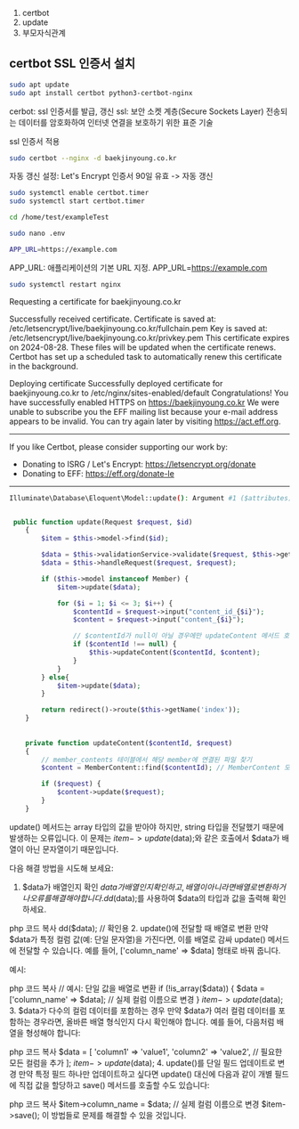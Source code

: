 1. certbot
2. update
3. 부모자식관계


certbot SSL 인증서 설치
-

```bash
sudo apt update
sudo apt install certbot python3-certbot-nginx
```

cerbot: ssl 인증서를 발급, 갱신
ssl: 보안 소켓 계층(Secure Sockets Layer)
전송되는 데이터를 암호화하여 인터넷 연결을 보호하기 위한 표준 기술

ssl 인증서 적용

```bash
sudo certbot --nginx -d baekjinyoung.co.kr
```


자동 갱신 설정: Let's Encrypt 인증서 90일 유효 -> 자동 갱신

```bash
sudo systemctl enable certbot.timer
sudo systemctl start certbot.timer
```

```bash
cd /home/test/exampleTest

sudo nano .env
```

```bash
APP_URL=https://example.com
```


APP_URL: 애플리케이션의 기본 URL 지정.
APP_URL=https://example.com

```bash
sudo systemctl restart nginx
```




Requesting a certificate for baekjinyoung.co.kr

Successfully received certificate.
Certificate is saved at: /etc/letsencrypt/live/baekjinyoung.co.kr/fullchain.pem
Key is saved at:         /etc/letsencrypt/live/baekjinyoung.co.kr/privkey.pem
This certificate expires on 2024-08-28.
These files will be updated when the certificate renews.
Certbot has set up a scheduled task to automatically renew this certificate in the background.

Deploying certificate
Successfully deployed certificate for baekjinyoung.co.kr to /etc/nginx/sites-enabled/default
Congratulations! You have successfully enabled HTTPS on https://baekjinyoung.co.kr
We were unable to subscribe you the EFF mailing list because your e-mail address appears to be invalid. You can try again later by visiting https://act.eff.org.

- - - - - - - - - - - - - - - - - - - - - - - - - - - - - - - - - - - - - - - -
If you like Certbot, please consider supporting our work by:
* Donating to ISRG / Let's Encrypt:   https://letsencrypt.org/donate
* Donating to EFF:                    https://eff.org/donate-le
- - - - - - - - - - - - - - - - - - - - - - - - - - - - - - - - -













```bash
Illuminate\Database\Eloquent\Model::update(): Argument #1 ($attributes) must be of type array, string given, called in C:\회사\rond\app\Http\Controllers\Controller.php on line 174
```

```php

 public function update(Request $request, $id)
    {
        $item = $this->model->find($id);

        $data = $this->validationService->validate($request, $this->getValidationContext());
        $data = $this->handleRequest($request, $request);

        if ($this->model instanceof Member) {
            $item->update($data);

            for ($i = 1; $i <= 3; $i++) {
                $contentId = $request->input("content_id_{$i}");
                $content = $request->input("content_{$i}");

                // $contentId가 null이 아닐 경우에만 updateContent 메서드 호출
                if ($contentId !== null) {
                    $this->updateContent($contentId, $content);
                }
            }
        } else{
            $item->update($data);
        }

        return redirect()->route($this->getName('index'));
    }
    
    
    private function updateContent($contentId, $request)
    {
        // member_contents 테이블에서 해당 member에 연결된 파일 찾기
        $content = MemberContent::find($contentId); // MemberContent 모델을 사용하여 파일 정보 조회

        if ($request) {
            $content->update($request);
        }
    }
```

update() 메서드는 array 타입의 값을 받아야 하지만, string 타입을 전달했기 때문에 발생하는 오류입니다. 이 문제는 $item->update($data);와 같은 호출에서 $data가 배열이 아닌 문자열이기 때문입니다.

다음 해결 방법을 시도해 보세요:

1. $data가 배열인지 확인
   $data가 배열인지 확인하고, 배열이 아니라면 배열로 변환하거나 오류를 해결해야 합니다. dd($data);를 사용하여 $data의 타입과 값을 출력해 확인하세요.

php
코드 복사
dd($data); // 확인용
2. update()에 전달할 때 배열로 변환
   만약 $data가 특정 컬럼 값(예: 단일 문자열)을 가진다면, 이를 배열로 감싸 update() 메서드에 전달할 수 있습니다. 예를 들어, ['column_name' => $data] 형태로 바꿔 줍니다.

예시:

php
코드 복사
// 예시: 단일 값을 배열로 변환
if (!is_array($data)) {
$data = ['column_name' => $data]; // 실제 컬럼 이름으로 변경
}
$item->update($data);
3. $data가 다수의 컬럼 데이터를 포함하는 경우
   만약 $data가 여러 컬럼 데이터를 포함하는 경우라면, 올바른 배열 형식인지 다시 확인해야 합니다. 예를 들어, 다음처럼 배열을 형성해야 합니다:

php
코드 복사
$data = [
'column1' => 'value1',
'column2' => 'value2',
// 필요한 모든 컬럼을 추가
];
$item->update($data);
4. update()를 단일 필드 업데이트로 변경
   만약 특정 필드 하나만 업데이트하고 싶다면 update() 대신에 다음과 같이 개별 필드에 직접 값을 할당하고 save() 메서드를 호출할 수도 있습니다:

php
코드 복사
$item->column_name = $data; // 실제 컬럼 이름으로 변경
$item->save();
이 방법들로 문제를 해결할 수 있을 것입니다.
